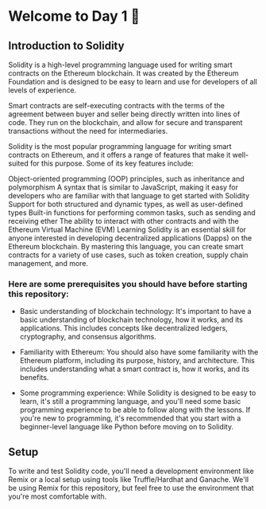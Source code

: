 # Welcome to Day 1 📔

## Introduction to Solidity

Solidity is a high-level programming language used for writing smart contracts on the Ethereum blockchain. It was created by the Ethereum Foundation and is designed to be easy to learn and use for developers of all levels of experience.

Smart contracts are self-executing contracts with the terms of the agreement between buyer and seller being directly written into lines of code. They run on the blockchain, and allow for secure and transparent transactions without the need for intermediaries.

Solidity is the most popular programming language for writing smart contracts on Ethereum, and it offers a range of features that make it well-suited for this purpose. Some of its key features include:

Object-oriented programming (OOP) principles, such as inheritance and polymorphism
A syntax that is similar to JavaScript, making it easy for developers who are familiar with that language to get started with Solidity
Support for both structured and dynamic types, as well as user-defined types
Built-in functions for performing common tasks, such as sending and receiving ether
The ability to interact with other contracts and with the Ethereum Virtual Machine (EVM)
Learning Solidity is an essential skill for anyone interested in developing decentralized applications (Dapps) on the Ethereum blockchain. By mastering this language, you can create smart contracts for a variety of use cases, such as token creation, supply chain management, and more.

### Here are some prerequisites you should have before starting this repository:

- Basic understanding of blockchain technology: It's important to have a basic understanding of blockchain technology, how it works, and its applications. This includes concepts like decentralized ledgers, cryptography, and consensus algorithms.

- Familiarity with Ethereum: You should also have some familiarity with the Ethereum platform, including its purpose, history, and architecture. This includes understanding what a smart contract is, how it works, and its benefits.

- Some programming experience: While Solidity is designed to be easy to learn, it's still a programming language, and you'll need some basic programming experience to be able to follow along with the lessons. If you're new to programming, it's recommended that you start with a beginner-level language like Python before moving on to Solidity.



## Setup
To write and test Solidity code, you'll need a development environment like Remix or a local setup using tools like Truffle/Hardhat and Ganache. We'll be using Remix for this repository, but feel free to use the environment that you're most comfortable with.